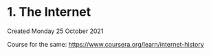 # 1. The Internet
Created Monday 25 October 2021

Course for the same: https://www.coursera.org/learn/internet-history

